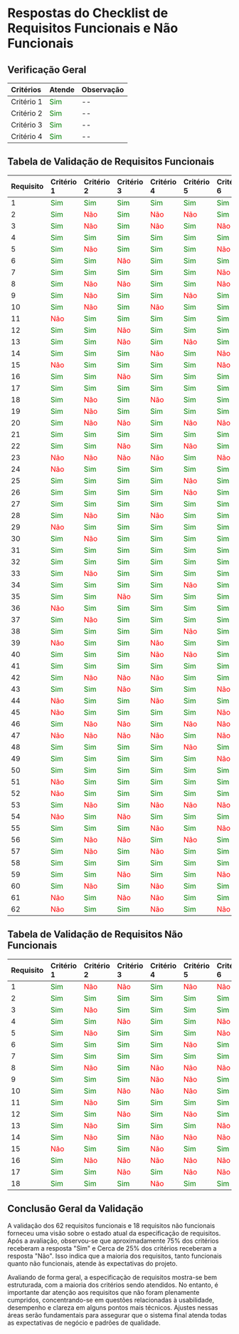 # Respostas do Checklist de Requisitos Funcionais e Não Funcionais

## Verificação Geral

| Critérios   | Atende   | Observação   |
|:------------|:---------|:-------------|
| Critério 1  | <span style="color:green">Sim</span>      | --           |
| Critério 2  | <span style="color:green">Sim</span>      | --           |
| Critério 3  | <span style="color:green">Sim</span>      | --           |
| Critério 4  | <span style="color:green">Sim</span>      | --           |

## Tabela de Validação de Requisitos Funcionais

| Requisito    | Critério 1   | Critério 2   | Critério 3   | Critério 4   | Critério 5   | Critério 6   | Critério 7   | Critério 8   | Critério 9   | Critério 10   | Observação   |
|:-------------|:-------------|:-------------|:-------------|:-------------|:-------------|:-------------|:-------------|:-------------|:-------------|:--------------|:-------------|
| 1  | <span style="color:green">Sim</span>          | <span style="color:green">Sim</span>          | <span style="color:green">Sim</span>          | <span style="color:green">Sim</span>          | <span style="color:green">Sim</span>          | <span style="color:green">Sim</span>          | <span style="color:green">Sim</span>          | <span style="color:green">Sim</span>          | <span style="color:green">Sim</span>          | <span style="color:green">Sim</span>           | --           |
| 2  | <span style="color:green">Sim</span>          | <span style="color:red">Não</span>          | <span style="color:green">Sim</span>          | <span style="color:red">Não</span>          | <span style="color:red">Não</span>          | <span style="color:green">Sim</span>          | <span style="color:green">Sim</span>          | <span style="color:red">Não</span>          | <span style="color:green">Sim</span>          | <span style="color:green">Sim</span>           | --           |
| 3  | <span style="color:green">Sim</span>          | <span style="color:red">Não</span>          | <span style="color:green">Sim</span>          | <span style="color:red">Não</span>          | <span style="color:green">Sim</span>          | <span style="color:red">Não</span>          | <span style="color:green">Sim</span>          | <span style="color:green">Sim</span>          | <span style="color:green">Sim</span>          | <span style="color:green">Sim</span>           | --           |
| 4  | <span style="color:green">Sim</span>          | <span style="color:green">Sim</span>          | <span style="color:green">Sim</span>          | <span style="color:green">Sim</span>          | <span style="color:green">Sim</span>          | <span style="color:green">Sim</span>          | <span style="color:green">Sim</span>          | <span style="color:green">Sim</span>          | <span style="color:green">Sim</span>          | <span style="color:green">Sim</span>           | --           |
| 5  | <span style="color:green">Sim</span>          | <span style="color:red">Não</span>          | <span style="color:green">Sim</span>          | <span style="color:green">Sim</span>          | <span style="color:green">Sim</span>          | <span style="color:red">Não</span>          | <span style="color:green">Sim</span>          | <span style="color:red">Não</span>          | <span style="color:red">Não</span>          | <span style="color:green">Sim</span>           | --           |
| 6  | <span style="color:green">Sim</span>          | <span style="color:green">Sim</span>          | <span style="color:red">Não</span>          | <span style="color:green">Sim</span>          | <span style="color:green">Sim</span>          | <span style="color:green">Sim</span>          | <span style="color:red">Não</span>          | <span style="color:green">Sim</span>          | <span style="color:red">Não</span>          | <span style="color:green">Sim</span>           | --           |
| 7  | <span style="color:green">Sim</span>          | <span style="color:green">Sim</span>          | <span style="color:green">Sim</span>          | <span style="color:green">Sim</span>          | <span style="color:green">Sim</span>          | <span style="color:red">Não</span>          | <span style="color:green">Sim</span>          | <span style="color:green">Sim</span>          | <span style="color:red">Não</span>          | <span style="color:green">Sim</span>           | --           |
| 8  | <span style="color:green">Sim</span>          | <span style="color:red">Não</span>          | <span style="color:red">Não</span>          | <span style="color:green">Sim</span>          | <span style="color:green">Sim</span>          | <span style="color:red">Não</span>          | <span style="color:green">Sim</span>          | <span style="color:green">Sim</span>          | <span style="color:red">Não</span>          | <span style="color:red">Não</span>           | --           |
| 9  | <span style="color:green">Sim</span>          | <span style="color:red">Não</span>          | <span style="color:green">Sim</span>          | <span style="color:green">Sim</span>          | <span style="color:red">Não</span>          | <span style="color:green">Sim</span>          | <span style="color:green">Sim</span>          | <span style="color:green">Sim</span>          | <span style="color:green">Sim</span>          | <span style="color:red">Não</span>           | --           |
| 10 | <span style="color:green">Sim</span>          | <span style="color:red">Não</span>          | <span style="color:green">Sim</span>          | <span style="color:red">Não</span>          | <span style="color:green">Sim</span>          | <span style="color:green">Sim</span>          | <span style="color:green">Sim</span>          | <span style="color:red">Não</span>          | <span style="color:green">Sim</span>          | <span style="color:green">Sim</span>           | --           |
| 11 | <span style="color:red">Não</span>          | <span style="color:green">Sim</span>          | <span style="color:green">Sim</span>          | <span style="color:green">Sim</span>          | <span style="color:green">Sim</span>          | <span style="color:green">Sim</span>          | <span style="color:green">Sim</span>          | <span style="color:green">Sim</span>          | <span style="color:green">Sim</span>          | <span style="color:green">Sim</span>           | --           |
| 12 | <span style="color:green">Sim</span>          | <span style="color:green">Sim</span>          | <span style="color:red">Não</span>          | <span style="color:green">Sim</span>          | <span style="color:green">Sim</span>          | <span style="color:green">Sim</span>          | <span style="color:green">Sim</span>          | <span style="color:red">Não</span>          | <span style="color:green">Sim</span>          | <span style="color:green">Sim</span>           | --           |
| 13 | <span style="color:green">Sim</span>          | <span style="color:green">Sim</span>          | <span style="color:red">Não</span>          | <span style="color:green">Sim</span>          | <span style="color:red">Não</span>          | <span style="color:green">Sim</span>          | <span style="color:green">Sim</span>          | <span style="color:green">Sim</span>          | <span style="color:green">Sim</span>          | <span style="color:green">Sim</span>           | --           |
| 14 | <span style="color:green">Sim</span>          | <span style="color:green">Sim</span>          | <span style="color:green">Sim</span>          | <span style="color:red">Não</span>          | <span style="color:green">Sim</span>          | <span style="color:red">Não</span>          | <span style="color:red">Não</span>          | <span style="color:green">Sim</span>          | <span style="color:red">Não</span>          | <span style="color:green">Sim</span>           | --           |
| 15 | <span style="color:red">Não</span>          | <span style="color:green">Sim</span>          | <span style="color:green">Sim</span>          | <span style="color:green">Sim</span>          | <span style="color:green">Sim</span>          | <span style="color:red">Não</span>          | <span style="color:green">Sim</span>          | <span style="color:red">Não</span>          | <span style="color:green">Sim</span>          | <span style="color:green">Sim</span>           | --           |
| 16 | <span style="color:green">Sim</span>          | <span style="color:green">Sim</span>          | <span style="color:red">Não</span>          | <span style="color:green">Sim</span>          | <span style="color:green">Sim</span>          | <span style="color:green">Sim</span>          | <span style="color:red">Não</span>          | <span style="color:red">Não</span>          | <span style="color:green">Sim</span>          | <span style="color:red">Não</span>           | --           |
| 17 | <span style="color:green">Sim</span>          | <span style="color:green">Sim</span>          | <span style="color:green">Sim</span>          | <span style="color:green">Sim</span>          | <span style="color:green">Sim</span>          | <span style="color:green">Sim</span>          | <span style="color:green">Sim</span>          | <span style="color:red">Não</span>          | <span style="color:red">Não</span>          | <span style="color:green">Sim</span>           | --           |
| 18 | <span style="color:green">Sim</span>          | <span style="color:red">Não</span>          | <span style="color:green">Sim</span>          | <span style="color:red">Não</span>          | <span style="color:green">Sim</span>          | <span style="color:green">Sim</span>          | <span style="color:green">Sim</span>          | <span style="color:green">Sim</span>          | <span style="color:green">Sim</span>          | <span style="color:red">Não</span>           | --           |
| 19 | <span style="color:green">Sim</span>          | <span style="color:red">Não</span>          | <span style="color:green">Sim</span>          | <span style="color:green">Sim</span>          | <span style="color:green">Sim</span>          | <span style="color:green">Sim</span>          | <span style="color:red">Não</span>          | <span style="color:red">Não</span>          | <span style="color:green">Sim</span>          | <span style="color:green">Sim</span>           | --           |
| 20 | <span style="color:green">Sim</span>          | <span style="color:red">Não</span>          | <span style="color:red">Não</span>          | <span style="color:green">Sim</span>          | <span style="color:red">Não</span>          | <span style="color:red">Não</span>          | <span style="color:green">Sim</span>          | <span style="color:green">Sim</span>          | <span style="color:green">Sim</span>          | <span style="color:red">Não</span>           | --           |
| 21 | <span style="color:green">Sim</span>          | <span style="color:green">Sim</span>          | <span style="color:green">Sim</span>          | <span style="color:green">Sim</span>          | <span style="color:green">Sim</span>          | <span style="color:green">Sim</span>          | <span style="color:green">Sim</span>          | <span style="color:green">Sim</span>          | <span style="color:red">Não</span>          | <span style="color:green">Sim</span>           | --           |
| 22 | <span style="color:green">Sim</span>          | <span style="color:green">Sim</span>          | <span style="color:red">Não</span>          | <span style="color:green">Sim</span>          | <span style="color:red">Não</span>          | <span style="color:green">Sim</span>          | <span style="color:red">Não</span>          | <span style="color:red">Não</span>          | <span style="color:red">Não</span>          | <span style="color:green">Sim</span>           | --           |
| 23 | <span style="color:red">Não</span>          | <span style="color:red">Não</span>          | <span style="color:red">Não</span>          | <span style="color:red">Não</span>          | <span style="color:green">Sim</span>          | <span style="color:red">Não</span>          | <span style="color:red">Não</span>          | <span style="color:green">Sim</span>          | <span style="color:red">Não</span>          | <span style="color:green">Sim</span>           | --           |
| 24 | <span style="color:red">Não</span>          | <span style="color:green">Sim</span>          | <span style="color:green">Sim</span>          | <span style="color:green">Sim</span>          | <span style="color:green">Sim</span>          | <span style="color:green">Sim</span>          | <span style="color:green">Sim</span>          | <span style="color:red">Não</span>          | <span style="color:green">Sim</span>          | <span style="color:red">Não</span>           | --           |
| 25 | <span style="color:green">Sim</span>          | <span style="color:green">Sim</span>          | <span style="color:green">Sim</span>          | <span style="color:green">Sim</span>          | <span style="color:red">Não</span>          | <span style="color:green">Sim</span>          | <span style="color:green">Sim</span>          | <span style="color:green">Sim</span>          | <span style="color:green">Sim</span>          | <span style="color:green">Sim</span>           | --           |
| 26 | <span style="color:green">Sim</span>          | <span style="color:green">Sim</span>          | <span style="color:green">Sim</span>          | <span style="color:green">Sim</span>          | <span style="color:red">Não</span>          | <span style="color:green">Sim</span>          | <span style="color:green">Sim</span>          | <span style="color:green">Sim</span>          | <span style="color:green">Sim</span>          | <span style="color:green">Sim</span>           | --           |
| 27 | <span style="color:green">Sim</span>          | <span style="color:green">Sim</span>          | <span style="color:green">Sim</span>          | <span style="color:green">Sim</span>          | <span style="color:green">Sim</span>          | <span style="color:green">Sim</span>          | <span style="color:green">Sim</span>          | <span style="color:red">Não</span>          | <span style="color:green">Sim</span>          | <span style="color:red">Não</span>           | --           |
| 28 | <span style="color:green">Sim</span>          | <span style="color:red">Não</span>          | <span style="color:green">Sim</span>          | <span style="color:red">Não</span>          | <span style="color:green">Sim</span>          | <span style="color:green">Sim</span>          | <span style="color:green">Sim</span>          | <span style="color:red">Não</span>          | <span style="color:red">Não</span>          | <span style="color:green">Sim</span>           | --           |
| 29 | <span style="color:red">Não</span>          | <span style="color:green">Sim</span>          | <span style="color:green">Sim</span>          | <span style="color:green">Sim</span>          | <span style="color:green">Sim</span>          | <span style="color:green">Sim</span>          | <span style="color:green">Sim</span>          | <span style="color:red">Não</span>          | <span style="color:red">Não</span>          | <span style="color:green">Sim</span>           | --           |
| 30 | <span style="color:green">Sim</span>          | <span style="color:red">Não</span>          | <span style="color:green">Sim</span>          | <span style="color:green">Sim</span>          | <span style="color:green">Sim</span>          | <span style="color:green">Sim</span>          | <span style="color:green">Sim</span>          | <span style="color:green">Sim</span>          | <span style="color:green">Sim</span>          | <span style="color:green">Sim</span>           | --           |
| 31 | <span style="color:green">Sim</span>          | <span style="color:green">Sim</span>          | <span style="color:green">Sim</span>          | <span style="color:green">Sim</span>          | <span style="color:green">Sim</span>          | <span style="color:green">Sim</span>          | <span style="color:red">Não</span>          | <span style="color:green">Sim</span>          | <span style="color:red">Não</span>          | <span style="color:green">Sim</span>           | --           |
| 32 | <span style="color:green">Sim</span>          | <span style="color:green">Sim</span>          | <span style="color:green">Sim</span>          | <span style="color:green">Sim</span>          | <span style="color:green">Sim</span>          | <span style="color:green">Sim</span>          | <span style="color:red">Não</span>          | <span style="color:green">Sim</span>          | <span style="color:green">Sim</span>          | <span style="color:green">Sim</span>           | --           |
| 33 | <span style="color:green">Sim</span>          | <span style="color:red">Não</span>          | <span style="color:green">Sim</span>          | <span style="color:green">Sim</span>          | <span style="color:green">Sim</span>          | <span style="color:green">Sim</span>          | <span style="color:green">Sim</span>          | <span style="color:red">Não</span>          | <span style="color:green">Sim</span>          | <span style="color:red">Não</span>           | --           |
| 34 | <span style="color:green">Sim</span>          | <span style="color:green">Sim</span>          | <span style="color:green">Sim</span>          | <span style="color:green">Sim</span>          | <span style="color:red">Não</span>          | <span style="color:green">Sim</span>          | <span style="color:green">Sim</span>          | <span style="color:red">Não</span>          | <span style="color:green">Sim</span>          | <span style="color:green">Sim</span>           | --           |
| 35 | <span style="color:green">Sim</span>          | <span style="color:green">Sim</span>          | <span style="color:red">Não</span>          | <span style="color:green">Sim</span>          | <span style="color:green">Sim</span>          | <span style="color:green">Sim</span>          | <span style="color:red">Não</span>          | <span style="color:red">Não</span>          | <span style="color:red">Não</span>          | <span style="color:green">Sim</span>           | --           |
| 36 | <span style="color:red">Não</span>          | <span style="color:green">Sim</span>          | <span style="color:green">Sim</span>          | <span style="color:green">Sim</span>          | <span style="color:green">Sim</span>          | <span style="color:green">Sim</span>          | <span style="color:red">Não</span>          | <span style="color:green">Sim</span>          | <span style="color:red">Não</span>          | <span style="color:green">Sim</span>           | --           |
| 37 | <span style="color:green">Sim</span>          | <span style="color:red">Não</span>          | <span style="color:green">Sim</span>          | <span style="color:green">Sim</span>          | <span style="color:green">Sim</span>          | <span style="color:green">Sim</span>          | <span style="color:green">Sim</span>          | <span style="color:green">Sim</span>          | <span style="color:green">Sim</span>          | <span style="color:green">Sim</span>           | --           |
| 38 | <span style="color:green">Sim</span>          | <span style="color:green">Sim</span>          | <span style="color:green">Sim</span>          | <span style="color:green">Sim</span>          | <span style="color:red">Não</span>          | <span style="color:green">Sim</span>          | <span style="color:green">Sim</span>          | <span style="color:green">Sim</span>          | <span style="color:green">Sim</span>          | <span style="color:green">Sim</span>           | --           |
| 39 | <span style="color:red">Não</span>          | <span style="color:green">Sim</span>          | <span style="color:green">Sim</span>          | <span style="color:red">Não</span>          | <span style="color:green">Sim</span>          | <span style="color:green">Sim</span>          | <span style="color:green">Sim</span>          | <span style="color:red">Não</span>          | <span style="color:green">Sim</span>          | <span style="color:red">Não</span>           | --           |
| 40 | <span style="color:green">Sim</span>          | <span style="color:green">Sim</span>          | <span style="color:green">Sim</span>          | <span style="color:red">Não</span>          | <span style="color:red">Não</span>          | <span style="color:green">Sim</span>          | <span style="color:green">Sim</span>          | <span style="color:green">Sim</span>          | <span style="color:green">Sim</span>          | <span style="color:red">Não</span>           | --           |
| 41 | <span style="color:green">Sim</span>          | <span style="color:green">Sim</span>          | <span style="color:green">Sim</span>          | <span style="color:green">Sim</span>          | <span style="color:green">Sim</span>          | <span style="color:green">Sim</span>          | <span style="color:green">Sim</span>          | <span style="color:green">Sim</span>          | <span style="color:green">Sim</span>          | <span style="color:green">Sim</span>           | --           |
| 42 | <span style="color:green">Sim</span>          | <span style="color:red">Não</span>          | <span style="color:red">Não</span>          | <span style="color:red">Não</span>          | <span style="color:green">Sim</span>          | <span style="color:green">Sim</span>          | <span style="color:red">Não</span>          | <span style="color:green">Sim</span>          | <span style="color:green">Sim</span>          | <span style="color:green">Sim</span>           | --           |
| 43 | <span style="color:green">Sim</span>          | <span style="color:green">Sim</span>          | <span style="color:red">Não</span>          | <span style="color:green">Sim</span>          | <span style="color:green">Sim</span>          | <span style="color:red">Não</span>          | <span style="color:green">Sim</span>          | <span style="color:green">Sim</span>          | <span style="color:green">Sim</span>          | <span style="color:green">Sim</span>           | --           |
| 44 | <span style="color:red">Não</span>          | <span style="color:green">Sim</span>          | <span style="color:green">Sim</span>          | <span style="color:red">Não</span>          | <span style="color:green">Sim</span>          | <span style="color:green">Sim</span>          | <span style="color:red">Não</span>          | <span style="color:red">Não</span>          | <span style="color:green">Sim</span>          | <span style="color:red">Não</span>           | --           |
| 45 | <span style="color:red">Não</span>          | <span style="color:green">Sim</span>          | <span style="color:green">Sim</span>          | <span style="color:green">Sim</span>          | <span style="color:green">Sim</span>          | <span style="color:red">Não</span>          | <span style="color:red">Não</span>          | <span style="color:red">Não</span>          | <span style="color:green">Sim</span>          | <span style="color:red">Não</span>           | --           |
| 46 | <span style="color:green">Sim</span>          | <span style="color:red">Não</span>          | <span style="color:red">Não</span>          | <span style="color:green">Sim</span>          | <span style="color:red">Não</span>          | <span style="color:red">Não</span>          | <span style="color:red">Não</span>          | <span style="color:green">Sim</span>          | <span style="color:green">Sim</span>          | <span style="color:green">Sim</span>           | --           |
| 47 | <span style="color:red">Não</span>          | <span style="color:red">Não</span>          | <span style="color:red">Não</span>          | <span style="color:red">Não</span>          | <span style="color:green">Sim</span>          | <span style="color:red">Não</span>          | <span style="color:red">Não</span>          | <span style="color:red">Não</span>          | <span style="color:green">Sim</span>          | <span style="color:red">Não</span>           | --           |
| 48 | <span style="color:green">Sim</span>          | <span style="color:green">Sim</span>          | <span style="color:green">Sim</span>          | <span style="color:green">Sim</span>          | <span style="color:red">Não</span>          | <span style="color:green">Sim</span>          | <span style="color:red">Não</span>          | <span style="color:red">Não</span>          | <span style="color:green">Sim</span>          | <span style="color:red">Não</span>           | --           |
| 49 | <span style="color:green">Sim</span>          | <span style="color:green">Sim</span>          | <span style="color:green">Sim</span>          | <span style="color:green">Sim</span>          | <span style="color:green">Sim</span>          | <span style="color:red">Não</span>          | <span style="color:red">Não</span>          | <span style="color:red">Não</span>          | <span style="color:green">Sim</span>          | <span style="color:red">Não</span>           | --           |
| 50 | <span style="color:green">Sim</span>          | <span style="color:green">Sim</span>          | <span style="color:green">Sim</span>          | <span style="color:green">Sim</span>          | <span style="color:green">Sim</span>          | <span style="color:green">Sim</span>          | <span style="color:red">Não</span>          | <span style="color:green">Sim</span>          | <span style="color:red">Não</span>          | <span style="color:red">Não</span>           | --           |
| 51 | <span style="color:red">Não</span>          | <span style="color:green">Sim</span>          | <span style="color:green">Sim</span>          | <span style="color:green">Sim</span>          | <span style="color:green">Sim</span>          | <span style="color:green">Sim</span>          | <span style="color:green">Sim</span>          | <span style="color:green">Sim</span>          | <span style="color:red">Não</span>          | <span style="color:red">Não</span>           | --           |
| 52 | <span style="color:red">Não</span>          | <span style="color:green">Sim</span>          | <span style="color:green">Sim</span>          | <span style="color:green">Sim</span>          | <span style="color:green">Sim</span>          | <span style="color:green">Sim</span>          | <span style="color:green">Sim</span>          | <span style="color:red">Não</span>          | <span style="color:green">Sim</span>          | <span style="color:green">Sim</span>           | --           |
| 53 | <span style="color:green">Sim</span>          | <span style="color:red">Não</span>          | <span style="color:green">Sim</span>          | <span style="color:red">Não</span>          | <span style="color:red">Não</span>          | <span style="color:red">Não</span>          | <span style="color:green">Sim</span>          | <span style="color:green">Sim</span>          | <span style="color:red">Não</span>          | <span style="color:green">Sim</span>           | --           |
| 54 | <span style="color:red">Não</span>          | <span style="color:green">Sim</span>          | <span style="color:red">Não</span>          | <span style="color:green">Sim</span>          | <span style="color:green">Sim</span>          | <span style="color:green">Sim</span>          | <span style="color:green">Sim</span>          | <span style="color:red">Não</span>          | <span style="color:red">Não</span>          | <span style="color:green">Sim</span>           | --           |
| 55 | <span style="color:green">Sim</span>          | <span style="color:green">Sim</span>          | <span style="color:green">Sim</span>          | <span style="color:red">Não</span>          | <span style="color:green">Sim</span>          | <span style="color:red">Não</span>          | <span style="color:green">Sim</span>          | <span style="color:red">Não</span>          | <span style="color:red">Não</span>          | <span style="color:red">Não</span>           | --           |
| 56 | <span style="color:green">Sim</span>          | <span style="color:red">Não</span>          | <span style="color:red">Não</span>          | <span style="color:green">Sim</span>          | <span style="color:red">Não</span>          | <span style="color:green">Sim</span>          | <span style="color:green">Sim</span>          | <span style="color:green">Sim</span>          | <span style="color:green">Sim</span>          | <span style="color:red">Não</span>           | --           |
| 57 | <span style="color:green">Sim</span>          | <span style="color:red">Não</span>          | <span style="color:green">Sim</span>          | <span style="color:red">Não</span>          | <span style="color:green">Sim</span>          | <span style="color:green">Sim</span>          | <span style="color:green">Sim</span>          | <span style="color:red">Não</span>          | <span style="color:green">Sim</span>          | <span style="color:green">Sim</span>           | --           |
| 58 | <span style="color:green">Sim</span>          | <span style="color:green">Sim</span>          | <span style="color:green">Sim</span>          | <span style="color:green">Sim</span>          | <span style="color:green">Sim</span>          | <span style="color:green">Sim</span>          | <span style="color:green">Sim</span>          | <span style="color:green">Sim</span>          | <span style="color:green">Sim</span>          | <span style="color:green">Sim</span>           | --           |
| 59 | <span style="color:green">Sim</span>          | <span style="color:green">Sim</span>          | <span style="color:red">Não</span>          | <span style="color:green">Sim</span>          | <span style="color:green">Sim</span>          | <span style="color:red">Não</span>          | <span style="color:red">Não</span>          | <span style="color:red">Não</span>          | <span style="color:red">Não</span>          | <span style="color:green">Sim</span>           | --           |
| 60 | <span style="color:green">Sim</span>          | <span style="color:red">Não</span>          | <span style="color:green">Sim</span>          | <span style="color:red">Não</span>          | <span style="color:green">Sim</span>          | <span style="color:green">Sim</span>          | <span style="color:green">Sim</span>          | <span style="color:green">Sim</span>          | <span style="color:red">Não</span>          | <span style="color:green">Sim</span>           | --           |
| 61 | <span style="color:red">Não</span>          | <span style="color:green">Sim</span>          | <span style="color:red">Não</span>          | <span style="color:red">Não</span>          | <span style="color:green">Sim</span>          | <span style="color:green">Sim</span>          | <span style="color:red">Não</span>          | <span style="color:green">Sim</span>          | <span style="color:green">Sim</span>          | <span style="color:green">Sim</span>           | --           |
| 62 | <span style="color:red">Não</span>          | <span style="color:green">Sim</span>          | <span style="color:green">Sim</span>          | <span style="color:red">Não</span>          | <span style="color:green">Sim</span>          | <span style="color:red">Não</span>          | <span style="color:green">Sim</span>          | <span style="color:green">Sim</span>          | <span style="color:red">Não</span>          | <span style="color:green">Sim</span>           | --           |

## Tabela de Validação de Requisitos Não Funcionais

| Requisito    | Critério 1   | Critério 2   | Critério 3   | Critério 4   | Critério 5   | Critério 6   | Critério 7   | Critério 8   | Observação   |
|:-------------|:-------------|:-------------|:-------------|:-------------|:-------------|:-------------|:-------------|:-------------|:-------------|
| 1  | <span style="color:green">Sim</span>          | <span style="color:red">Não</span>          | <span style="color:red">Não</span>          | <span style="color:green">Sim</span>          | <span style="color:red">Não</span>          | <span style="color:red">Não</span>          | <span style="color:green">Sim</span>          | <span style="color:green">Sim</span>          | --           |
| 2  | <span style="color:green">Sim</span>          | <span style="color:green">Sim</span>          | <span style="color:green">Sim</span>          | <span style="color:green">Sim</span>          | <span style="color:green">Sim</span>          | <span style="color:green">Sim</span>          | <span style="color:red">Não</span>          | <span style="color:red">Não</span>          | --           |
| 3  | <span style="color:green">Sim</span>          | <span style="color:red">Não</span>          | <span style="color:green">Sim</span>          | <span style="color:green">Sim</span>          | <span style="color:green">Sim</span>          | <span style="color:green">Sim</span>          | <span style="color:red">Não</span>          | <span style="color:green">Sim</span>          | --           |
| 4  | <span style="color:green">Sim</span>          | <span style="color:green">Sim</span>          | <span style="color:red">Não</span>          | <span style="color:green">Sim</span>          | <span style="color:green">Sim</span>          | <span style="color:red">Não</span>          | <span style="color:red">Não</span>          | <span style="color:green">Sim</span>          | --           |
| 5  | <span style="color:green">Sim</span>          | <span style="color:red">Não</span>          | <span style="color:green">Sim</span>          | <span style="color:green">Sim</span>          | <span style="color:green">Sim</span>          | <span style="color:red">Não</span>          | <span style="color:red">Não</span>          | <span style="color:green">Sim</span>          | --           |
| 6  | <span style="color:green">Sim</span>          | <span style="color:green">Sim</span>          | <span style="color:green">Sim</span>          | <span style="color:green">Sim</span>          | <span style="color:red">Não</span>          | <span style="color:green">Sim</span>          | <span style="color:red">Não</span>          | <span style="color:green">Sim</span>          | --           |
| 7  | <span style="color:green">Sim</span>          | <span style="color:green">Sim</span>          | <span style="color:green">Sim</span>          | <span style="color:green">Sim</span>          | <span style="color:green">Sim</span>          | <span style="color:green">Sim</span>          | <span style="color:green">Sim</span>          | <span style="color:green">Sim</span>          | --           |
| 8  | <span style="color:green">Sim</span>          | <span style="color:red">Não</span>          | <span style="color:green">Sim</span>          | <span style="color:red">Não</span>          | <span style="color:red">Não</span>          | <span style="color:red">Não</span>          | <span style="color:red">Não</span>          | <span style="color:red">Não</span>          | --           |
| 9  | <span style="color:green">Sim</span>          | <span style="color:green">Sim</span>          | <span style="color:green">Sim</span>          | <span style="color:red">Não</span>          | <span style="color:red">Não</span>          | <span style="color:green">Sim</span>          | <span style="color:green">Sim</span>          | <span style="color:green">Sim</span>          | --           |
| 10 | <span style="color:green">Sim</span>          | <span style="color:green">Sim</span>          | <span style="color:red">Não</span>          | <span style="color:red">Não</span>          | <span style="color:red">Não</span>          | <span style="color:green">Sim</span>          | <span style="color:green">Sim</span>          | <span style="color:red">Não</span>          | --           |
| 11 | <span style="color:green">Sim</span>          | <span style="color:red">Não</span>          | <span style="color:green">Sim</span>          | <span style="color:green">Sim</span>          | <span style="color:green">Sim</span>          | <span style="color:green">Sim</span>          | <span style="color:green">Sim</span>          | <span style="color:red">Não</span>          | --           |
| 12 | <span style="color:green">Sim</span>          | <span style="color:green">Sim</span>          | <span style="color:red">Não</span>          | <span style="color:green">Sim</span>          | <span style="color:red">Não</span>          | <span style="color:green">Sim</span>          | <span style="color:green">Sim</span>          | <span style="color:green">Sim</span>          | --           |
| 13 | <span style="color:green">Sim</span>          | <span style="color:red">Não</span>          | <span style="color:green">Sim</span>          | <span style="color:green">Sim</span>          | <span style="color:green">Sim</span>          | <span style="color:red">Não</span>          | <span style="color:green">Sim</span>          | <span style="color:red">Não</span>          | --           |
| 14 | <span style="color:green">Sim</span>          | <span style="color:red">Não</span>          | <span style="color:green">Sim</span>          | <span style="color:red">Não</span>          | <span style="color:red">Não</span>          | <span style="color:red">Não</span>          | <span style="color:green">Sim</span>          | <span style="color:red">Não</span>          | --           |
| 15 | <span style="color:red">Não</span>          | <span style="color:green">Sim</span>          | <span style="color:green">Sim</span>          | <span style="color:red">Não</span>          | <span style="color:green">Sim</span>          | <span style="color:green">Sim</span>          | <span style="color:red">Não</span>          | <span style="color:green">Sim</span>          | --           |
| 16 | <span style="color:green">Sim</span>          | <span style="color:red">Não</span>          | <span style="color:red">Não</span>          | <span style="color:red">Não</span>          | <span style="color:red">Não</span>          | <span style="color:red">Não</span>          | <span style="color:green">Sim</span>          | <span style="color:red">Não</span>          | --           |
| 17 | <span style="color:green">Sim</span>          | <span style="color:green">Sim</span>          | <span style="color:red">Não</span>          | <span style="color:green">Sim</span>          | <span style="color:red">Não</span>          | <span style="color:red">Não</span>          | <span style="color:red">Não</span>          | <span style="color:green">Sim</span>          | --           |
| 18 | <span style="color:green">Sim</span>          | <span style="color:green">Sim</span>          | <span style="color:green">Sim</span>          | <span style="color:red">Não</span>          | <span style="color:green">Sim</span>          | <span style="color:green">Sim</span>          | <span style="color:red">Não</span>          | <span style="color:green">Sim</span>          | --           |

## Conclusão Geral da Validação
A validação dos 62 requisitos funcionais e 18 requisitos não funcionais forneceu uma visão sobre o estado atual da especificação de requisitos. Após a avaliação, observou-se que aproximadamente 75% dos critérios receberam a resposta "Sim" e Cerca de 25% dos critérios receberam a resposta "Não". Isso indica que a maioria dos requisitos, tanto funcionais quanto não funcionais, atende às expectativas do projeto.

Avaliando de forma geral, a especificação de requisitos mostra-se bem estruturada, com a maioria dos critérios sendo atendidos. No entanto, é importante dar atenção aos requisitos que não foram plenamente cumpridos, concentrando-se em questões relacionadas à usabilidade, desempenho e clareza em alguns pontos mais técnicos. Ajustes nessas áreas serão fundamentais para assegurar que o sistema final atenda todas as expectativas de negócio e padrões de qualidade.